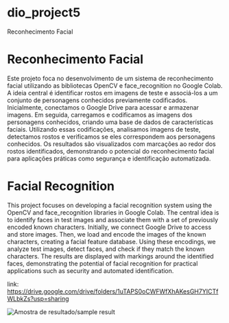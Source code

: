 # dio_project5
Reconhecimento Facial

# Reconhecimento Facial

Este projeto foca no desenvolvimento de um sistema de reconhecimento facial utilizando as bibliotecas OpenCV e face_recognition no Google Colab. A ideia central é identificar rostos em imagens de teste e associá-los a um conjunto de personagens conhecidos previamente codificados. Inicialmente, conectamos o Google Drive para acessar e armazenar imagens. Em seguida, carregamos e codificamos as imagens dos personagens conhecidos, criando uma base de dados de características faciais. Utilizando essas codificações, analisamos imagens de teste, detectamos rostos e verificamos se eles correspondem aos personagens conhecidos. Os resultados são visualizados com marcações ao redor dos rostos identificados, demonstrando o potencial do reconhecimento facial para aplicações práticas como segurança e identificação automatizada.

# Facial Recognition

This project focuses on developing a facial recognition system using the OpenCV and face_recognition libraries in Google Colab. The central idea is to identify faces in test images and associate them with a set of previously encoded known characters. Initially, we connect Google Drive to access and store images. Then, we load and encode the images of the known characters, creating a facial feature database. Using these encodings, we analyze test images, detect faces, and check if they match the known characters. The results are displayed with markings around the identified faces, demonstrating the potential of facial recognition for practical applications such as security and automated identification.

link: https://drive.google.com/drive/folders/1uTAPS0oCWFWfXhAKesGH7YICTfWLbkZs?usp=sharing

![Amostra de resultado/sample result](https://drive.google.com/uc?id=10Vp09L7NlBE-mvJjNagFiCixInQm52iy)

